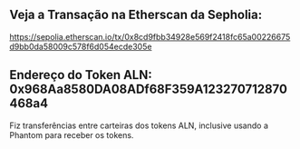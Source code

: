 ## Veja a Transação na Etherscan da Sepholia:
https://sepolia.etherscan.io/tx/0x8cd9fbb34928e569f2418fc65a00226675d9bb0da58009c578f6d054ecde305e
## Endereço do Token ALN: 0x968Aa8580DA08ADf68F359A123270712870468a4

Fiz transferências entre carteiras dos tokens ALN, inclusive usando a Phantom para receber os tokens.
